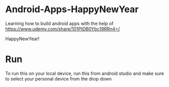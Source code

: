 # Android-Apps-HappyNewYear
Learning how to build android apps with the help of https://www.udemy.com/share/101PtDB0Ybc19RRn4=/

HappyNewYear!

# Run
To run this on your local device, run this from android studio and make sure to select your personal device from the drop down
